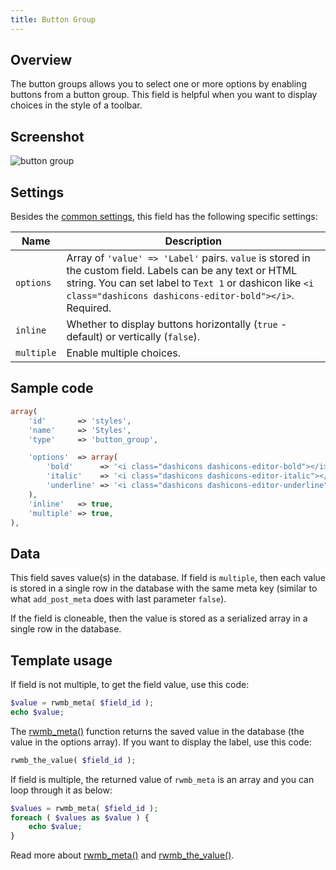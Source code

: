 ```yaml
---
title: Button Group
---
```


## Overview

The button groups allows you to select one or more options by enabling buttons from a button group. This field is helpful when you want to display choices in the style of a toolbar.

## Screenshot

![button group](https://i.imgur.com/gVAILxbl.png)

## Settings

Besides the [common settings](/field-settings/), this field has the following specific settings:

Name | Description
--- | ---
`options` | Array of `'value' => 'Label'` pairs. `value` is stored in the custom field. Labels can be any text or HTML string. You can set label to `Text 1` or dashicon like `<i class="dashicons dashicons-editor-bold"></i>`. Required.
`inline` | Whether to display buttons horizontally (`true` - default) or vertically (`false`).
`multiple` | Enable multiple choices.

## Sample code

```php
array(
    'id'       => 'styles',
    'name'     => 'Styles',
    'type'     => 'button_group',

    'options'  => array(
        'bold'      => '<i class="dashicons dashicons-editor-bold"></i>',
        'italic'    => '<i class="dashicons dashicons-editor-italic"></i>',
        'underline' => '<i class="dashicons dashicons-editor-underline"></i>',
    ),
    'inline'   => true,
    'multiple' => true,
),
```

## Data

This field saves value(s) in the database. If field is `multiple`, then each value is stored in a single row in the database with the same meta key (similar to what `add_post_meta` does with last parameter `false`).

If the field is cloneable, then the value is stored as a serialized array in a single row in the database.

## Template usage

If field is not multiple, to get the field value, use this code:

```php
$value = rwmb_meta( $field_id );
echo $value;
```
The [rwmb_meta()](/rwmb-meta/) function returns the saved value in the database (the value in the options array). If you want to display the label, use this code:

```php
rwmb_the_value( $field_id );
```

If field is multiple, the returned value of `rwmb_meta` is an array and you can loop through it as below:

```php
$values = rwmb_meta( $field_id );
foreach ( $values as $value ) {
    echo $value;
}
```

Read more about [rwmb_meta()](/rwmb-meta/) and [rwmb_the_value()](/rwmb-the-value/).
